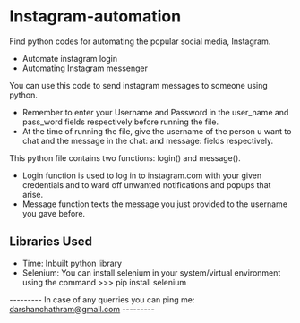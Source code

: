 # Instagram-automation
Find python codes for automating the popular social media, Instagram.

- Automate instagram login
- Automating Instagram messenger

You can use this code to send instagram messages to someone using python.

- Remember to enter your Username and Password in the user_name and pass_word fields respectively before running the file.
- At the time of running the file, give the username of the person u want to chat and the message in the chat: and message: fields respectively.

This python file contains two functions: login() and message().
- Login function is used to log in to instagram.com with your given credentials and to ward off unwanted notifications and popups that arise.
- Message function texts the message you just provided to the username you gave before.

## Libraries Used
- Time: Inbuilt python library
- Selenium: You can install selenium in your system/virtual environment using the command >>> pip install selenium





--------- In case of any querries you can ping me: darshanchathram@gmail.com ---------
